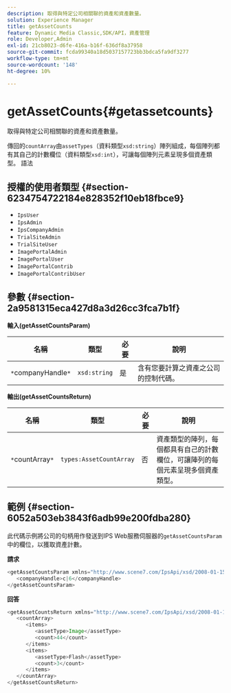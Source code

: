 ```yaml
---
description: 取得與特定公司相關聯的資產和資產數量。
solution: Experience Manager
title: getAssetCounts
feature: Dynamic Media Classic,SDK/API，資產管理
role: Developer,Admin
exl-id: 21cb8023-d6fe-416a-b16f-636df8a37958
source-git-commit: fcda99340a18d5037157723bb3bdca5fa9df3277
workflow-type: tm+mt
source-wordcount: '148'
ht-degree: 10%

---
```


# getAssetCounts{#getassetcounts}

取得與特定公司相關聯的資產和資產數量。

傳回的`countArray`由`assetTypes`（資料類型`xsd:string`）陣列組成，每個陣列都有其自己的計數欄位（資料類型`xsd:int`），可讓每個陣列元素呈現多個資產類型。
語法

## 授權的使用者類型 {#section-6234754722184e828352f10eb18fbce9}

* `IpsUser`
* `IpsAdmin`
* `IpsCompanyAdmin`
* `TrialSiteAdmin`
* `TrialSiteUser`
* `ImagePortalAdmin`
* `ImagePortalUser`
* `ImagePortalContrib`
* `ImagePortalContribUser`

## 參數 {#section-2a9581315eca427d8a3d26cc3fca7b1f}

**輸入(getAssetCountsParam)**

| 名稱 | 類型 | 必要 | 說明 |
|---|---|---|---|
| `*`companyHandle`*` | `xsd:string` | 是 | 含有您要計算之資產之公司的控制代碼。 |

**輸出(getAssetCountsReturn)**

| 名稱 | 類型 | 必要 | 說明 |
|---|---|---|---|
| `*`countArray`*` | `types:AssetCountArray` | 否 | 資產類型的陣列，每個都具有自己的計數欄位，可讓陣列的每個元素呈現多個資產類型。 |

## 範例 {#section-6052a503eb3843f6adb99e200fdba280}

此代碼示例將公司的句柄用作發送到IPS Web服務伺服器的`getAssetCountsParam`中的欄位，以獲取資產計數。

**請求**

```java
<getAssetCountsParam xmlns="http://www.scene7.com/IpsApi/xsd/2008-01-15">
   <companyHandle>c|6</companyHandle>
</getAssetCountsParam>
```

**回答**

```java
<getAssetCountsReturn xmlns="http://www.scene7.com/IpsApi/xsd/2008-01-15">
   <countArray>
      <items>
         <assetType>Image</assetType>
         <count>44</count>
      </items>
      <items>
         <assetType>Flash</assetType>
         <count>3</count>
      </items>
   </countArray>
</getAssetCountsReturn>
```
